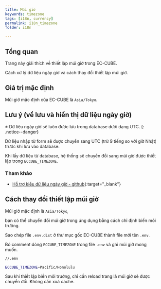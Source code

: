 ```yaml
---
title: Múi giờ
keywords: timezone
tags: [i18n, currency]
permalink: i18n_timezone
folder: i18n

---
```


## Tổng quan

Trang này giải thích về thiết lập múi giờ trong EC-CUBE.

Cách xử lý dữ liệu ngày giờ và cách thay đổi thiết lập múi giờ.

## Giá trị mặc định

Múi giờ mặc định của EC-CUBE là `Asia/Tokyo`.

## Lưu ý (về lưu và hiển thị dữ liệu ngày giờ)

※ Dữ liệu ngày giờ sẽ luôn được lưu trong database dưới dạng UTC.
{: .notice--danger}

Dữ liệu nhập từ form sẽ được chuyển sang UTC (trừ 9 tiếng so với giờ Nhật) trước khi lưu vào database.

Khi lấy dữ liệu từ database, hệ thống sẽ chuyển đổi sang múi giờ được thiết lập trong `ECCUBE_TIMEZONE`.


### Tham khảo

- [Hỗ trợ kiểu dữ liệu ngày giờ - github](https://github.com/EC-CUBE/ec-cube/pull/2308){:target="_blank"}

## Cách thay đổi thiết lập múi giờ

Múi giờ mặc định là `Asia/Tokyo`,

bạn có thể chuyển đổi múi giờ trong ứng dụng bằng cách chỉ định biến môi trường.

Sao chép file `.env.dist` ở thư mục gốc EC-CUBE thành file mới tên `.env`.

Bỏ comment dòng `ECCUBE_TIMEZONE` trong file `.env` và ghi múi giờ mong muốn.

```bash
//.env

ECCUBE_TIMEZONE=Pacific/Honolulu
```

Sau khi thiết lập biến môi trường, chỉ cần reload trang là múi giờ sẽ được chuyển đổi.
Không cần xoá cache.